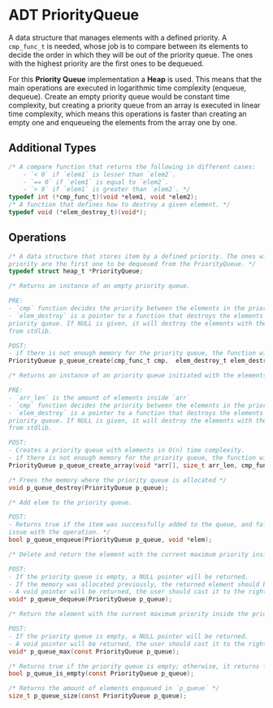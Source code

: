 # ADT PriorityQueue

A data structure that manages elements with a defined priority. A `cmp_func_t` is needed, whose job is to compare between its elements to decide the order in which they will be out of the priority queue. The ones with the highest priority are the first ones to be dequeued.

For this **Priority Queue** implementation a **Heap** is used. This means that the main operations are executed in logarithmic time compĺexity (enqueue, dequeue). Create an empty priority queue would be constant time complexity, but creating a priority queue from an array is executed in linear time complexity, which means this operations is faster than creating an empty one and enqueueing the elements from the array one by one.

## Additional Types

```c
/* A compare function that returns the following in different cases:
    - `< 0` if `elem1` is lesser than `elem2`. 
    - `== 0` if `elem1` is equal to `elem2`.
    - `> 0` if `elem1` is greater than `elem2`. */
typedef int (*cmp_func_t)(void *elem1, void *elem2);
/* A function that defines how to destroy a given element. */
typedef void (*elem_destroy_t)(void*);
```

## Operations

```c
/* A data structure that stores item by a defined priority. The ones with the highest 
priority are the first one to be dequeued from the PriorityQueue. */
typedef struct heap_t *PriorityQueue;

/* Returns an instance of an empty priority queue. 

PRE:
- `cmp` function decides the priority between the elements in the priority queue.
- `elem_destroy` is a pointer to a function that destroys the elements stored in the 
priority queue. If NULL is given, it will destroy the elements with the `free` function 
from stdlib. 

POST:
- if there is not enough memory for the priority queue, the function will return NULL. */
PriorityQueue p_queue_create(cmp_func_t cmp,  elem_destroy_t elem_destroy_t);

/* Returns an instance of an priority queue initiated with the elements from `arr`. 

PRE:
- `arr_len` is the amount of elements inside `arr`
- `cmp` function decides the priority between the elements in the priority queue.
- `elem_destroy` is a pointer to a function that destroys the elements stored in the 
priority queue. If NULL is given, it will destroy the elements with the `free` function 
from stdlib. 

POST:
- Creates a priority queue with elements in O(n) time complexity.
- if there is not enough memory for the priority queue, the function will return NULL. */
PriorityQueue p_queue_create_array(void *arr[], size_t arr_len, cmp_func_t cmp,  elem_destroy_t elem_destroy_t);

/* Frees the memory where the priority queue is allocated */
void p_queue_destroy(PriorityQueue p_queue);

/* Add elem to the priority queue. 

POST:
- Returns true if the item was successfully added to the queue, and false if there was an 
issue with the operation. */
bool p_queue_enqueue(PriorityQueue p_queue, void *elem);

/* Delete and return the element with the current maximum priority inside the priority queue.

POST:
- If the priority queue is empty, a NULL pointer will be returned.
- If the memory was allocated previously, the returned element should be freed when not needed anymore.
- A void pointer will be returned, the user should cast it to the right type. */
void* p_queue_dequeue(PriorityQueue p_queue);

/* Return the element with the current maximum priority inside the priority queue.

POST:
- If the priority queue is empty, a NULL pointer will be returned.
- A void pointer will be returned, the user should cast it to the right type.*/
void* p_queue_max(const PriorityQueue p_queue);

/* Returns true if the priority queue is empty; otherwise, it returns false. */
bool p_queue_is_empty(const PriorityQueue p_queue);

/* Returns the amount of elements enqueued in `p_queue` */
size_t p_queue_size(const PriorityQueue p_queue);
```
